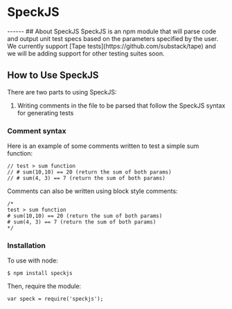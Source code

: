 # SpeckJS
<insert tagline here>
------
## About SpeckJS
SpeckJS is an npm module that will parse code and output unit test specs based on the parameters specified by the user. We currently support [Tape tests](https://github.com/substack/tape) and we will be adding support for other testing suites soon.

## How to Use SpeckJS
There are two parts to using SpeckJS:
1. Writing comments in the file to be parsed that follow the SpeckJS syntax for generating tests

### Comment syntax
Here is an example of some comments written to test a simple sum function:
```
// test > sum function
// # sum(10,10) == 20 (return the sum of both params)
// # sum(4, 3) == 7 (return the sum of both params)
```

<!--
WORDING IS A BIT WEIRD; EXAMPLE GOES TOO LONG
This is the abstract of the syntax:
```
// test > description of the tests to follow
// # fnCall(params, to, test) test-assertion-symbol (description of assertion)
``` -->

Comments can also be written using block style comments:
```
/*
test > sum function
# sum(10,10) == 20 (return the sum of both params)
# sum(4, 3) == 7 (return the sum of both params)
*/
```
### Installation
To use with node:

```
$ npm install speckjs
```

Then, require the module:

```
var speck = require('speckjs');
```

